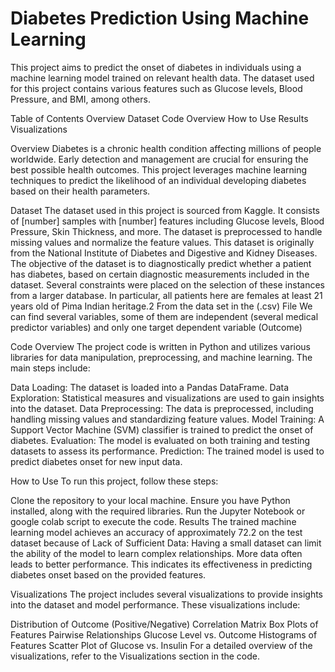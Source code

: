 # Diabetes Prediction Using Machine Learning
This project aims to predict the onset of diabetes in individuals using a machine learning model trained on relevant health data. The dataset used for this project contains various features such as Glucose levels, Blood Pressure, and BMI, among others.

Table of Contents
Overview
Dataset
Code Overview
How to Use
Results
Visualizations



Overview
Diabetes is a chronic health condition affecting millions of people worldwide. Early detection and management are crucial for ensuring the best possible health outcomes. This project leverages machine learning techniques to predict the likelihood of an individual developing diabetes based on their health parameters.

Dataset
The dataset used in this project is sourced from Kaggle. It consists of [number] samples with [number] features including Glucose levels, Blood Pressure, Skin Thickness, and more. The dataset is preprocessed to handle missing values and normalize the feature values. This dataset is originally from the National Institute of Diabetes and Digestive and Kidney Diseases. The objective of the dataset is to diagnostically predict whether a patient has diabetes,
based on certain diagnostic measurements included in the dataset. Several constraints were placed
on the selection of these instances from a larger database. In particular, all patients here are females
at least 21 years old of Pima Indian heritage.2
From the data set in the (.csv) File We can find several variables, some of them are independent
(several medical predictor variables) and only one target dependent variable (Outcome)

Code Overview
The project code is written in Python and utilizes various libraries for data manipulation, preprocessing, and machine learning. The main steps include:

Data Loading: The dataset is loaded into a Pandas DataFrame.
Data Exploration: Statistical measures and visualizations are used to gain insights into the dataset.
Data Preprocessing: The data is preprocessed, including handling missing values and standardizing feature values.
Model Training: A Support Vector Machine (SVM) classifier is trained to predict the onset of diabetes.
Evaluation: The model is evaluated on both training and testing datasets to assess its performance.
Prediction: The trained model is used to predict diabetes onset for new input data.



How to Use
To run this project, follow these steps:

Clone the repository to your local machine.
Ensure you have Python installed, along with the required libraries.
Run the Jupyter Notebook or google colab script to execute the code.
Results
The trained machine learning model achieves an accuracy of approximately 72.2 on the test dataset because of Lack of Sufficient Data: Having a small dataset can limit the ability of the model to learn complex relationships. More data often leads to better performance. This indicates its effectiveness in predicting diabetes onset based on the provided features.

Visualizations
The project includes several visualizations to provide insights into the dataset and model performance. These visualizations include:

Distribution of Outcome (Positive/Negative)
Correlation Matrix
Box Plots of Features
Pairwise Relationships
Glucose Level vs. Outcome
Histograms of Features
Scatter Plot of Glucose vs. Insulin
For a detailed overview of the visualizations, refer to the Visualizations section in the code.

